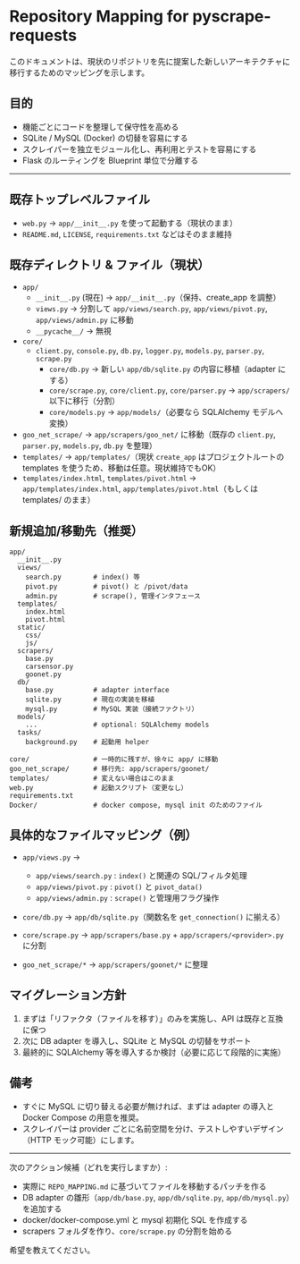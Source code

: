 # Repository Mapping for pyscrape-requests

このドキュメントは、現状のリポジトリを先に提案した新しいアーキテクチャに移行するためのマッピングを示します。

## 目的
- 機能ごとにコードを整理して保守性を高める
- SQLite / MySQL (Docker) の切替を容易にする
- スクレイパーを独立モジュール化し、再利用とテストを容易にする
- Flask のルーティングを Blueprint 単位で分離する

---

## 既存トップレベルファイル
- `web.py` -> `app/__init__.py` を使って起動する（現状のまま）
- `README.md`, `LICENSE`, `requirements.txt` などはそのまま維持

## 既存ディレクトリ & ファイル（現状）
- `app/`
  - `__init__.py` (現在) -> `app/__init__.py`（保持、create_app を調整）
  - `views.py` -> 分割して `app/views/search.py`, `app/views/pivot.py`, `app/views/admin.py` に移動
  - `__pycache__/` -> 無視
- `core/`
  - `client.py`, `console.py`, `db.py`, `logger.py`, `models.py`, `parser.py`, `scrape.py`
    - `core/db.py` -> 新しい `app/db/sqlite.py` の内容に移植（adapter にする）
    - `core/scrape.py`, `core/client.py`, `core/parser.py` -> `app/scrapers/` 以下に移行（分割）
    - `core/models.py` -> `app/models/`（必要なら SQLAlchemy モデルへ変換）
- `goo_net_scrape/` -> `app/scrapers/goo_net/` に移動（既存の `client.py`, `parser.py`, `models.py`, `db.py` を整理）
- `templates/` -> `app/templates/`（現状 `create_app` はプロジェクトルートの templates を使うため、移動は任意。現状維持でもOK）
- `templates/index.html`, `templates/pivot.html` -> `app/templates/index.html`, `app/templates/pivot.html`（もしくは templates/ のまま）

## 新規追加/移動先（推奨）
```
app/
  __init__.py
  views/
    search.py        # index() 等
    pivot.py         # pivot() と /pivot/data
    admin.py         # scrape(), 管理インタフェース
  templates/
    index.html
    pivot.html
  static/
    css/
    js/
  scrapers/
    base.py
    carsensor.py
    goonet.py
  db/
    base.py          # adapter interface
    sqlite.py        # 現在の実装を移植
    mysql.py         # MySQL 実装（接続ファクトリ）
  models/
    ...              # optional: SQLAlchemy models
  tasks/
    background.py    # 起動用 helper

core/                # 一時的に残すが、徐々に app/ に移動
goo_net_scrape/      # 移行先: app/scrapers/goonet/
templates/           # 変えない場合はこのまま
web.py               # 起動スクリプト（変更なし）
requirements.txt
Docker/              # docker compose, mysql init のためのファイル
```

## 具体的なファイルマッピング（例）
- `app/views.py` ->
  - `app/views/search.py` : `index()` と関連の SQL/フィルタ処理
  - `app/views/pivot.py` : `pivot()` と `pivot_data()`
  - `app/views/admin.py` : `scrape()` と管理用フラグ操作

- `core/db.py` -> `app/db/sqlite.py`（関数名を `get_connection()` に揃える）
- `core/scrape.py` -> `app/scrapers/base.py` + `app/scrapers/<provider>.py` に分割
- `goo_net_scrape/*` -> `app/scrapers/goonet/*` に整理

## マイグレーション方針
1. まずは「リファクタ（ファイルを移す）」のみを実施し、API は既存と互換に保つ
2. 次に DB adapter を導入し、SQLite と MySQL の切替をサポート
3. 最終的に SQLAlchemy 等を導入するか検討（必要に応じて段階的に実施）

## 備考
- すぐに MySQL に切り替える必要が無ければ、まずは adapter の導入と Docker Compose の用意を推奨。
- スクレイパーは provider ごとに名前空間を分け、テストしやすいデザイン（HTTP モック可能）にします。

---

次のアクション候補（どれを実行しますか）:
- 実際に `REPO_MAPPING.md` に基づいてファイルを移動するパッチを作る
- DB adapter の雛形（`app/db/base.py`, `app/db/sqlite.py`, `app/db/mysql.py`）を追加する
- docker/docker-compose.yml と mysql 初期化 SQL を作成する
- scrapers フォルダを作り、`core/scrape.py` の分割を始める

希望を教えてください。
